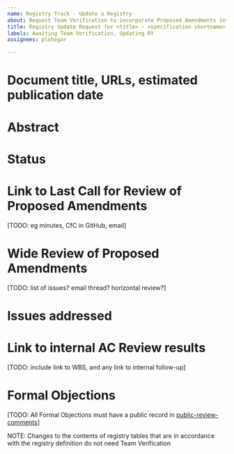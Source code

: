 ```yaml
---
name: Registry Track - Update a Registry
about: Request Team Verification to incorporate Proposed Amendments into a Registry (Registry -> Registry)
title: Registry Update Request for <title> - <specification shortname>
labels: Awaiting Team Verification, Updating RY
assignees: plehegar

---
```


# Document title, URLs, estimated publication date

# Abstract

# Status

# Link to Last Call for Review of Proposed Amendments
[TODO: eg minutes, CfC in GitHub, email]

# Wide Review of Proposed Amendments
[TODO: list of issues? email thread? horizontal review?]

# Issues addressed

# Link to internal AC Review results
[TODO: include link to WBS, and any link to internal follow-up]

# Formal Objections
[TODO: All Formal Objections must have a public record in [public-review-comments](https://lists.w3.org/Archives/Public/public-review-comments/)]

NOTE: Changes to the contents of registry tables that are in accordance with the registry definition do not need Team Verification
